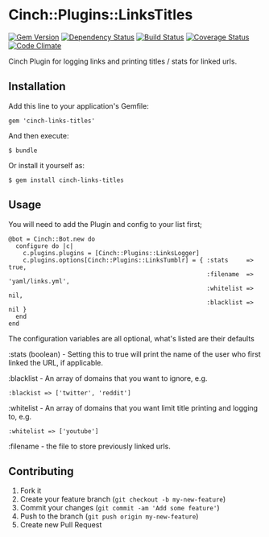 # Cinch::Plugins::LinksTitles

[![Gem Version](https://badge.fury.io/rb/cinch-links-titles.png)](http://badge.fury.io/rb/cinch-links-titles)
[![Dependency Status](https://gemnasium.com/bhaberer/cinch-links-titles.png)](https://gemnasium.com/bhaberer/cinch-links-titles)
[![Build Status](https://travis-ci.org/bhaberer/cinch-links-titles.png?branch=master)](https://travis-ci.org/bhaberer/cinch-links-titles)
[![Coverage Status](https://coveralls.io/repos/bhaberer/cinch-links-titles/badge.png?branch=master)](https://coveralls.io/r/bhaberer/cinch-links-titles?branch=master)
[![Code Climate](https://codeclimate.com/github/bhaberer/cinch-links-titles.png)](https://codeclimate.com/github/bhaberer/cinch-links-titles)

Cinch Plugin for logging links and printing titles / stats for linked urls.

## Installation

Add this line to your application's Gemfile:

    gem 'cinch-links-titles'

And then execute:

    $ bundle

Or install it yourself as:

    $ gem install cinch-links-titles

## Usage

You will need to add the Plugin and config to your list first;

    @bot = Cinch::Bot.new do
      configure do |c|
        c.plugins.plugins = [Cinch::Plugins::LinksLogger]
        c.plugins.options[Cinch::Plugins::LinksTumblr] = { :stats     => true,
                                                           :filename  => 'yaml/links.yml',
                                                           :whitelist => nil,
                                                           :blacklist => nil }
      end
    end

The configuration variables are all optional, what's listed are their defaults

:stats (boolean) - Setting this to true will print the name of the user who first linked
                   the URL, if applicable.

:blacklist - An array of domains that you want to ignore, e.g.

    :blackist => ['twitter', 'reddit']

:whitelist - An array of domains that you want limit title printing and logging to, e.g.

    :whitelist => ['youtube']

:filename - the file to store previously linked urls.

## Contributing

1. Fork it
2. Create your feature branch (`git checkout -b my-new-feature`)
3. Commit your changes (`git commit -am 'Add some feature'`)
4. Push to the branch (`git push origin my-new-feature`)
5. Create new Pull Request
